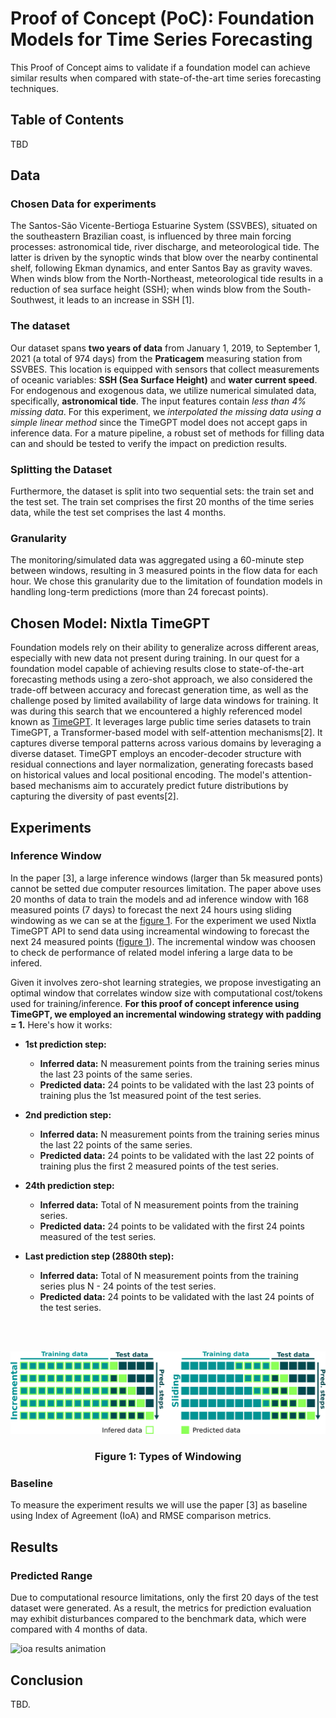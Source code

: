 # Proof of Concept (PoC): Foundation Models for Time Series Forecasting 

This Proof of Concept aims to validate if a foundation model can achieve similar results when compared with state-of-the-art time series forecasting techniques.

## Table of Contents

TBD

## Data

### Chosen Data for experiments

The Santos-São Vicente-Bertioga Estuarine System (SSVBES), situated on the southeastern Brazilian coast, is influenced by three main forcing processes: astronomical tide, river discharge, and meteorological tide. The latter is driven by the synoptic winds that blow over the nearby continental shelf, following Ekman dynamics, and enter Santos Bay as gravity waves. When winds blow from the North-Northeast, meteorological tide results in a reduction of sea surface height (SSH); when winds blow from the South-Southwest, it leads to an increase in SSH [1]. 

### The dataset

Our dataset spans **two years of data** from January 1, 2019, to September 1, 2021 (a total of 974 days) from the **Praticagem** measuring station from SSVBES. This location is equipped with sensors that collect measurements of oceanic variables: **SSH (Sea Surface Height)** and **water current speed**. For endogenous and exogenous data, we utilize numerical simulated data, specifically, **astronomical tide**. The input features contain *less than 4% missing data*. For this experiment, we *interpolated the missing data using a simple linear method* since the TimeGPT model does not accept gaps in inference data. For a mature pipeline, a robust set of methods for filling data can and should be tested to verify the impact on prediction results.

### Splitting the Dataset

Furthermore, the dataset is split into two sequential sets: the train set and the test set. The train set comprises the first 20 months of the time series data, while the test set comprises the last 4 months.

### Granularity

The monitoring/simulated data was aggregated using a 60-minute step between windows, resulting in 3 measured points in the flow data for each hour. We chose this granularity due to the limitation of foundation models in handling long-term predictions (more than 24 forecast points).

## Chosen Model: Nixtla TimeGPT

Foundation models rely on their ability to generalize across different areas, especially with new data not present during training. In our quest for a foundation model capable of achieving results close to state-of-the-art forecasting methods using a zero-shot approach, we also considered the trade-off between accuracy and forecast generation time, as well as the challenge posed by limited availability of large data windows for training. It was during this search that we encountered a highly referenced model known as [TimeGPT](https://arxiv.org/abs/2310.03589). It leverages large public time series datasets to train TimeGPT, a Transformer-based model with self-attention mechanisms[2]. It captures diverse temporal patterns across various domains by leveraging a diverse dataset. TimeGPT employs an encoder-decoder structure with residual connections and layer normalization, generating forecasts based on historical values and local positional encoding. The model's attention-based mechanisms aim to accurately predict future distributions by capturing the diversity of past events[2].

## Experiments

### Inference Window

In the paper [3], a large inference windows (larger than 5k measured ponts) cannot be setted due computer resources limitation. The paper above uses 20 months of data to train the models and ad inference window with 168 measured points (7 days) to forecast the next 24 hours using sliding windowing as we can se at the [figure 1](#fig1). 
For the experiment we used Nixtla TimeGPT API to send data using increamental windowing to forecast the next 24 measured points ([figure 1](#fig1)). The incremental window was choosen to check de performance of related model infering a large data to be infered. 

Given it involves zero-shot learning strategies, we propose investigating an optimal window that correlates window size with computational cost/tokens used for training/inference. **For this proof of concept inference using TimeGPT, we employed an incremental windowing strategy with padding = 1.** Here's how it works:

* **1st prediction step:**
    * **Inferred data:** N measurement points from the training series minus the last 23 points of the same series.
    * **Predicted data:** 24 points to be validated with the last 23 points of training plus the 1st measured point of the test series.  

* **2nd prediction step:** 
    * **Inferred data:** N measurement points from the training series minus the last 22 points of the same series.
    * **Predicted data:** 24 points to be validated with the last 22 points of training plus the first 2 measured points of the test series.  

* **24th prediction step:** 
    * **Inferred data:** Total of N measurement points from the training series.
    * **Predicted data:** 24 points to be validated with the first 24 points measured of the test series.

* **Last prediction step (2880th step):** 
    * **Inferred data:** Total of N measurement points from the training series plus N - 24 points of the test series.
    * **Predicted data:** 24 points to be validated with the last 24 points of the test series.

<br/><br/>
<p id='fig1'></p>

![nexus-diagram](images/nexus_windowing_h.png)
<center><h3>Figure 1: Types of Windowing</h3></center>

### Baseline

To measure the experiment results we will use the paper [3] as baseline using Index of Agreement (IoA) and RMSE comparison metrics. 

## Results

### Predicted Range

Due to computational resource limitations, only the first 20 days of the test dataset were generated. As a result, the metrics for prediction evaluation may exhibit disturbances compared to the benchmark data, which were compared with 4 months of data.


![ioa results animation](images/timegpt_poc.gif)

## Conclusion

TBD.